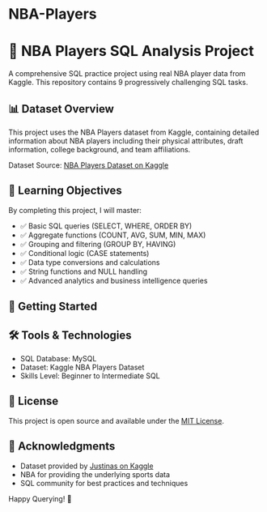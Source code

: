 # NBA-Players

# 🏀 NBA Players SQL Analysis Project

A comprehensive SQL practice project using real NBA player data from Kaggle. This repository contains 9 progressively challenging SQL tasks.

## 📊 Dataset Overview

This project uses the NBA Players dataset from Kaggle, containing detailed information about NBA players including their physical attributes, draft information, college background, and team affiliations.

Dataset Source: [NBA Players Dataset on Kaggle](https://www.kaggle.com/datasets/justinas/nba-players-data)


## 🎯 Learning Objectives

By completing this project, I will master:

- ✅ Basic SQL queries (SELECT, WHERE, ORDER BY)
- ✅ Aggregate functions (COUNT, AVG, SUM, MIN, MAX)
- ✅ Grouping and filtering (GROUP BY, HAVING)
- ✅ Conditional logic (CASE statements)
- ✅ Data type conversions and calculations
- ✅ String functions and NULL handling
- ✅ Advanced analytics and business intelligence queries

## 🚀 Getting Started

## 🛠️ Tools & Technologies

- SQL Database: MySQL
- Dataset: Kaggle NBA Players Dataset
- Skills Level: Beginner to Intermediate SQL


## 📄 License

This project is open source and available under the [MIT License](LICENSE).

## 🙏 Acknowledgments

- Dataset provided by [Justinas on Kaggle](https://www.kaggle.com/datasets/justinas/nba-players-data)
- NBA for providing the underlying sports data
- SQL community for best practices and techniques



Happy Querying! 🚀


